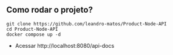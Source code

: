 ## Como rodar o projeto?

```
git clone https://github.com/leandro-matos/Product-Node-API
cd Product-Node-API
docker compose up -d
```
* Acessar http://localhost:8080/api-docs
